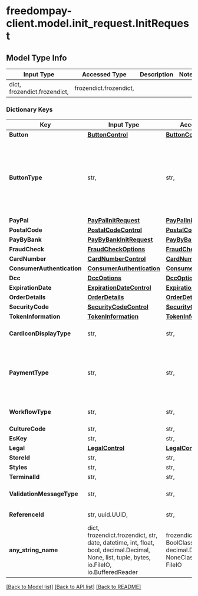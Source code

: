 # freedompay-client.model.init_request.InitRequest

## Model Type Info
Input Type | Accessed Type | Description | Notes
------------ | ------------- | ------------- | -------------
dict, frozendict.frozendict,  | frozendict.frozendict,  |  | 

### Dictionary Keys
Key | Input Type | Accessed Type | Description | Notes
------------ | ------------- | ------------- | ------------- | -------------
**Button** | [**ButtonControl**](ButtonControl.md) | [**ButtonControl**](ButtonControl.md) |  | [optional] 
**ButtonType** | str,  | str,  |  | [optional] must be one of ["Unknown", "Buy", "BuyNow", "Donate", "Next", "Pay", "PayNow", "PayWithCard", "Save", "CompleteYourReservation", "PayByBank", "SubmitToHotel", "UpdateReservation", "CompleteReservation", ] 
**PayPal** | [**PayPalInitRequest**](PayPalInitRequest.md) | [**PayPalInitRequest**](PayPalInitRequest.md) |  | [optional] 
**PostalCode** | [**PostalCodeControl**](PostalCodeControl.md) | [**PostalCodeControl**](PostalCodeControl.md) |  | [optional] 
**PayByBank** | [**PayByBankInitRequest**](PayByBankInitRequest.md) | [**PayByBankInitRequest**](PayByBankInitRequest.md) |  | [optional] 
**FraudCheck** | [**FraudCheckOptions**](FraudCheckOptions.md) | [**FraudCheckOptions**](FraudCheckOptions.md) |  | [optional] 
**CardNumber** | [**CardNumberControl**](CardNumberControl.md) | [**CardNumberControl**](CardNumberControl.md) |  | [optional] 
**ConsumerAuthentication** | [**ConsumerAuthentication**](ConsumerAuthentication.md) | [**ConsumerAuthentication**](ConsumerAuthentication.md) |  | [optional] 
**Dcc** | [**DccOptions**](DccOptions.md) | [**DccOptions**](DccOptions.md) |  | [optional] 
**ExpirationDate** | [**ExpirationDateControl**](ExpirationDateControl.md) | [**ExpirationDateControl**](ExpirationDateControl.md) |  | [optional] 
**OrderDetails** | [**OrderDetails**](OrderDetails.md) | [**OrderDetails**](OrderDetails.md) |  | [optional] 
**SecurityCode** | [**SecurityCodeControl**](SecurityCodeControl.md) | [**SecurityCodeControl**](SecurityCodeControl.md) |  | [optional] 
**TokenInformation** | [**TokenInformation**](TokenInformation.md) | [**TokenInformation**](TokenInformation.md) |  | [optional] 
**CardIconDisplayType** | str,  | str,  |  | [optional] must be one of ["Unknown", "Dynamic", "Fixed", "Hidden", ] 
**PaymentType** | str,  | str,  |  | [optional] must be one of ["Unknown", "Card", "CardOnFile", "GiftCard", "RewardCard", "GooglePay", "ApplePay", "PrivateLabelCard", "PayPal", "PayByBank", ] 
**WorkflowType** | str,  | str,  |  | [optional] must be one of ["Unknown", "Standard", "VerifyAuth", "MultiUse", ] 
**CultureCode** | str,  | str,  |  | [optional] 
**EsKey** | str,  | str,  |  | [optional] 
**Legal** | [**LegalControl**](LegalControl.md) | [**LegalControl**](LegalControl.md) |  | [optional] 
**StoreId** | str,  | str,  |  | [optional] 
**Styles** | str,  | str,  |  | [optional] 
**TerminalId** | str,  | str,  |  | [optional] 
**ValidationMessageType** | str,  | str,  |  | [optional] must be one of ["Unknown", "None", "Feedback", "Tooltip", ] 
**ReferenceId** | str, uuid.UUID,  | str,  |  | [optional] value must be a uuid
**any_string_name** | dict, frozendict.frozendict, str, date, datetime, int, float, bool, decimal.Decimal, None, list, tuple, bytes, io.FileIO, io.BufferedReader | frozendict.frozendict, str, BoolClass, decimal.Decimal, NoneClass, tuple, bytes, FileIO | any string name can be used but the value must be the correct type | [optional]

[[Back to Model list]](../../README.md#documentation-for-models) [[Back to API list]](../../README.md#documentation-for-api-endpoints) [[Back to README]](../../README.md)


